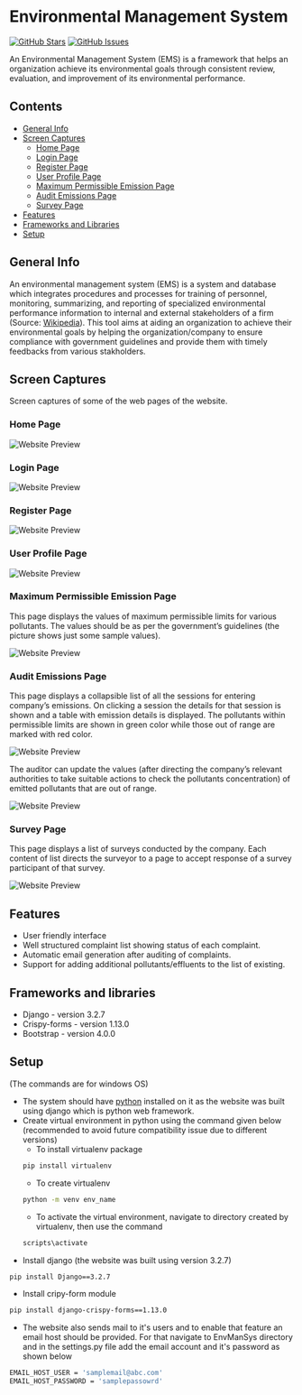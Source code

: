 # Environmental Management System

[![GitHub Stars](https://img.shields.io/github/stars/akhil-sah/EMS.svg)](https://github.com/akhil-sah/EMS/stargazers) [![GitHub Issues](https://img.shields.io/github/issues/akhil-sah/EMS.svg)](https://github.com/akhil-sah/EMS/issues)

An Environmental Management System (EMS) is a framework that helps an organization achieve its environmental goals through consistent review, evaluation, and improvement of its environmental performance.

## Contents

- [General Info](#general-info)
- [Screen Captures](#screen-captures)
  - [Home Page](#home-page)
  - [Login Page](#login-page)
  - [Register Page](#register-page)
  - [User Profile Page](#user-profile-page)
  - [Maximum Permissible Emission Page](#maximum-permissible-emission-page)
  - [Audit Emissions Page](#audit-emissions-page)
  - [Survey Page](#survey-page)
- [Features](#features)
- [Frameworks and Libraries](#frameworks-and-libraries)
- [Setup](#setup)

## General Info

An environmental management system (EMS) is a system and database which integrates procedures and processes for training of personnel, monitoring, summarizing, and reporting of specialized environmental performance information to internal and external stakeholders of a firm (Source: [Wikipedia](https://en.wikipedia.org/wiki/Environmental_management_system)). This tool aims at aiding an organization to achieve their environmental goals by helping the organization/company to ensure compliance with government guidelines and provide them with timely feedbacks from various stakholders.

## Screen Captures

Screen captures of some of the web pages of the website.

### Home Page

![Website Preview](./ss/home.png)

### Login Page

![Website Preview](./ss/login.png)

### Register Page

![Website Preview](./ss/register.png)

### User Profile Page

![Website Preview](./ss/profile.png)

### Maximum Permissible Emission Page

This page displays the values of maximum permissible limits for various pollutants. The values should be as per the government’s guidelines (the picture shows just some sample values).

![Website Preview](./ss/mpe.png)

### Audit Emissions Page

This page displays a collapsible list of all the sessions for entering company’s emissions. On clicking a session the details for that session is shown and a table with emission details is displayed. The pollutants within permissible limits are shown in green color while those out of range are marked with red color. 

![Website Preview](./ss/audit_emis1.png)

The auditor can update the values (after directing the company’s relevant authorities to take suitable actions to check the pollutants concentration) of emitted pollutants that are out of range.

![Website Preview](./ss/audit_emis2.png)

### Survey Page

This page displays a list of surveys conducted by the company. Each content of list directs the surveyor to a page to accept response of a survey participant of that survey.

![Website Preview](./ss/survey_list.png)

## Features

- User friendly interface
- Well structured complaint list showing status of each complaint.
- Automatic email generation after auditing of complaints.
- Support for adding additional pollutants/effluents to the list of existing.


## Frameworks and libraries

- Django - version 3.2.7
- Crispy-forms - version 1.13.0
- Bootstrap - version 4.0.0

## Setup

(The commands are for windows OS)
- The system should have [python](https://www.python.org/downloads/) installed on it as the website was built using django which is python web framework.
- Create virtual environment in python using the command given below (recommended to avoid future compatibility issue due to different versions)
  - To install virtualenv package
  ```sh
  pip install virtualenv
  ```
  - To create virtualenv
  ```sh
  python -m venv env_name
  ```
  - To activate the virtual environment, navigate to directory created by virtualenv, then use the command
  ```sh
  scripts\activate
  ```
- Install django (the website was built using version 3.2.7)
```sh
pip install Django==3.2.7
```
- Install cripy-form module
```sh
pip install django-crispy-forms==1.13.0
```
- The website also sends mail to it's users and to enable that feature an email host should be provided. For that navigate to EnvManSys directory and in the settings.py file add the email account and it's password as shown below
```sh
EMAIL_HOST_USER = 'samplemail@abc.com'
EMAIL_HOST_PASSWORD = 'samplepassowrd'
```
